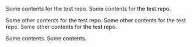 Some contents for the test repo.
Some contents for the test repo.

Some other contents for the test repo.
Some other contents for the test repo.
Some other contents for the test repo.

Some contents.
Some contents.
